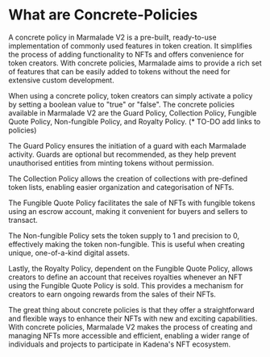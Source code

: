 # What are Concrete-Policies

A concrete policy in Marmalade V2 is a pre-built, ready-to-use implementation of commonly used features in token creation. It simplifies the process of adding functionality to NFTs and offers convenience for token creators. With concrete policies, Marmalade aims to provide a rich set of features that can be easily added to tokens without the need for extensive custom development.

When using a concrete policy, token creators can simply activate a policy by setting a boolean value to "true" or "false". The concrete policies available in Marmalade V2 are the Guard Policy, Collection Policy, Fungible Quote Policy, Non-fungible Policy, and Royalty Policy. (* TO-DO add links to policies)

The Guard Policy ensures the initiation of a guard with each Marmalade activity. Guards are optional but recommended, as they help prevent unauthorised entities from minting tokens without permission. 

The Collection Policy allows the creation of collections with pre-defined token lists, enabling easier organization and categorisation of NFTs. 

The Fungible Quote Policy facilitates the sale of NFTs with fungible tokens using an escrow account, making it convenient for buyers and sellers to transact.

The Non-fungible Policy sets the token supply to 1 and precision to 0, effectively making the token non-fungible. This is useful when creating unique, one-of-a-kind digital assets. 

Lastly, the Royalty Policy, dependent on the Fungible Quote Policy, allows creators to define an account that receives royalties whenever an NFT using the Fungible Quote Policy is sold. This provides a mechanism for creators to earn ongoing rewards from the sales of their NFTs.

The great thing about concrete policies is that they offer a straightforward and flexible ways to enhance their NFTs with new and exciting capabilities. With concrete policies, Marmalade V2 makes the process of creating and managing NFTs more accessible and efficient, enabling a wider range of individuals and projects to participate in Kadena's  NFT ecosystem.
